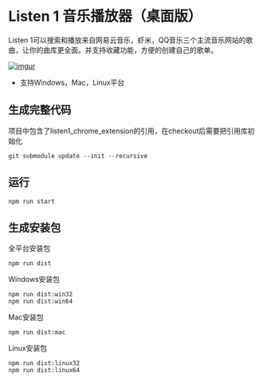 Listen 1 音乐播放器（桌面版）
=========================

Listen 1可以搜索和播放来自网易云音乐，虾米，QQ音乐三个主流音乐网站的歌曲，让你的曲库更全面。并支持收藏功能，方便的创建自己的歌单。

[![imgur](http://i.imgur.com/Ae6ItmA.png)]()

* 支持Windows，Mac，Linux平台


生成完整代码
-----------
项目中包含了listen1_chrome_extension的引用，在checkout后需要把引用库初始化

    git submodule update --init --recursive

运行
----

    npm run start

生成安装包
---------
全平台安装包

    npm run dist

Windows安装包

    npm run dist:win32
    npm run dist:win64
    
Mac安装包

    npm run dist:mac
    
Linux安装包

    npm run dist:linux32
    npm run dist:linux64

